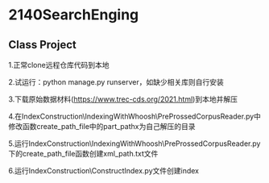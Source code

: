 # 2140SearchEnging
## Class Project 
1.正常clone远程仓库代码到本地

2.试运行：python manage.py runserver，如缺少相关库则自行安装

3.下载原始数据材料(https://www.trec-cds.org/2021.html)到本地并解压

4.在IndexConstruction\IndexingWithWhoosh\PreProssedCorpusReader.py中修改函数create_path_file中的part_pathx为自己解压的目录

5.运行IndexConstruction\IndexingWithWhoosh\PreProssedCorpusReader.py下的create_path_file函数创建xml_path.txt文件

6.运行IndexConstruction\ConstructIndex.py文件创建index
